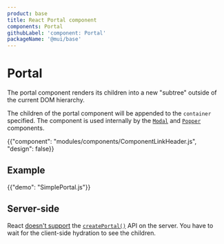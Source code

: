 ```yaml
---
product: base
title: React Portal component
components: Portal
githubLabel: 'component: Portal'
packageName: '@mui/base'
---
```


# Portal

<p class="description">The portal component renders its children into a new "subtree" outside of the current DOM hierarchy.</p>

The children of the portal component will be appended to the `container` specified. The component is used internally by the [`Modal`](/components/modal/) and [`Popper`](/components/popper/) components.

{{"component": "modules/components/ComponentLinkHeader.js", "design": false}}

## Example

{{"demo": "SimplePortal.js"}}

## Server-side

React [doesn't support](https://github.com/facebook/react/issues/13097) the [`createPortal()`](https://reactjs.org/docs/portals.html) API on the server. You have to wait for the client-side hydration to see the children.
